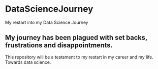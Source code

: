 # DataScienceJourney
My restart into my Data Science Journey

## My journey has been plagued with set backs, frustrations and disappointments.
This repository will be a testament to my restart in my career and my life. Towards data science.
